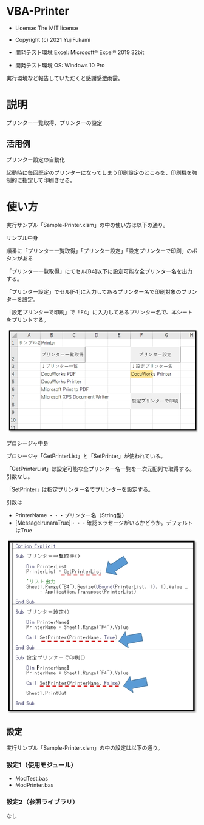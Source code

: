 # VBA-Printer
- License: The MIT license

- Copyright (c) 2021 YujiFukami

- 開発テスト環境 Excel: Microsoft® Excel® 2019 32bit 

- 開発テスト環境 OS: Windows 10 Pro

実行環境など報告していただくと感謝感激雨霰。

# 説明
プリンター一覧取得、プリンターの設定

## 活用例
プリンター設定の自動化

起動時に毎回既定のプリンターになってしまう印刷設定のところを、印刷機を強制的に指定して印刷させる。

# 使い方
実行サンプル「Sample-Printer.xlsm」の中の使い方は以下の通り。


サンプル中身

順番に「プリンター一覧取得」「プリンター設定」「設定プリンターで印刷」のボタンがある

「プリンター一覧取得」にてセル[B4]以下に設定可能な全プリンター名を出力する。

「プリンター設定」でセル[F4]に入力してあるプリンター名で印刷対象のプリンターを設定。

「設定プリンターで印刷」で「F4」に入力してあるプリンター名で、本シートをプリントする。

![サンプル実行前](Readme用/サンプル実行前.jpg)


プロシージャ中身

プロシージャ「GetPrinterList」と「SetPrinter」が使われている。

「GetPrinterList」は設定可能な全プリンター名一覧を一次元配列で取得する。引数なし。

「SetPrinter」は指定プリンター名でプリンターを設定する。

引数は

-  PrinterName         ・・・プリンター名（String型）
-  [MessageIrunaraTrue]・・・確認メッセージがいるかどうか。デフォルトはTrue

![プロシージャ中身](Readme用/プロシージャ中身.jpg)

## 設定
実行サンプル「Sample-Printer.xlsm」の中の設定は以下の通り。

### 設定1（使用モジュール）

-  ModTest.bas
-  ModPrinter.bas

### 設定2（参照ライブラリ）
なし

